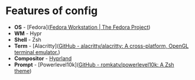 # Features of config

- **OS** - [Fedora]([Fedora Workstation | The Fedora Project](https://fedoraproject.org/workstation/download))
- **WM** - Hypr
- **Shell** - Zsh
- **Term** - [Alacritty]([GitHub - alacritty/alacritty: A cross-platform, OpenGL terminal emulator.](https://github.com/alacritty/alacritty))
- **Compositor** - [Hyprland](https://hyprland.org/)
- **Prompt** - [Powerlevel10k]([GitHub - romkatv/powerlevel10k: A Zsh theme](https://github.com/romkatv/powerlevel10k))
